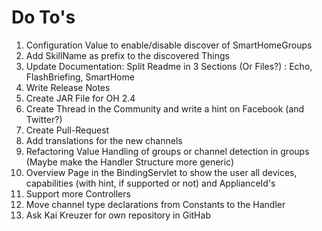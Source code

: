 # Do To's

1. Configuration Value to enable/disable discover of SmartHomeGroups
2. Add SkillName as prefix to the discovered Things
3. Update Documentation: Split Readme in 3 Sections (Or Files?) : Echo, FlashBriefing, SmartHome
4. Write Release Notes
5. Create JAR File for OH 2.4
6. Create Thread in the Community and write a hint on Facebook (and Twitter?)
7. Create Pull-Request
8. Add translations for the new channels
9. Refactoring Value Handling of groups or channel detection in groups (Maybe make the Handler Structure more generic)
10. Overview Page in the BindingServlet to show the user all devices, capabilities (with hint, if supported or not) and ApplianceId's
11. Support more Controllers
12. Move channel type declarations from Constants to the Handler
13. Ask Kai Kreuzer for own repository in GitHab
